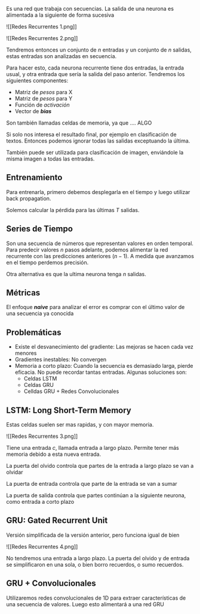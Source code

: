Es una red que trabaja con secuencias. La salida de una neurona es alimentada a la siguiente de forma sucesiva

![[Redes Recurrentes 1.png]]

![[Redes Recurrentes 2.png]]

Tendremos entonces un conjunto de $n$ entradas y un conjunto de $n$ salidas, estas entradas son analizadas en secuencia.

Para hacer esto, cada neurona recurrente tiene dos entradas, la entrada usual, y otra entrada que sería la salida del paso anterior. Tendremos los siguientes componentes:

- Matriz de *pesos* para X
- Matriz de *pesos* para Y
- Función de *activación*
- Vector de ***bias***

Son también llamadas celdas de memoria, ya que …. ALGO

Si solo nos interesa el resultado final, por ejemplo en clasificación de textos. Entonces podemos ignorar todas las salidas exceptuando la última.

También puede ser utilizada para clasificación de imagen, enviándole la misma imagen a todas las entradas.

## Entrenamiento

Para entrenarla, primero debemos desplegarla en el tiempo y luego utilizar back propagation.

Solemos calcular la pérdida para las últimas $T$ salidas.

## Series de Tiempo

Son una secuencia de números que representan valores en orden temporal. Para predecir valores $n$ pasos adelante, podemos alimentar la red recurrente con las predicciones anteriores ($n-1$). A medida que avanzamos en el tiempo perdemos precisión.

Otra alternativa es que la ultima neurona tenga $n$ salidas.

## Métricas

El enfoque ***naive*** para analizar el error es comprar con el último valor de una secuencia ya conocida

## Problemáticas

- Existe el desvanecimiento del gradiente: Las mejoras se hacen cada vez menores
- Gradientes inestables: No convergen
- Memoria a corto plazo: Cuando la secuencia es demasiado larga, pierde eficacia. No puede recordar tantas entradas. Algunas soluciones son:
	- Celdas LSTM
	- Celdas GRU
	- Celldas GRU + Redes Convolucionales

## LSTM: Long Short-Term Memory

Estas celdas suelen ser mas rapidas, y con mayor memoria.

![[Redes Recurrentes 3.png]]

Tiene una entrada $c$, llamada entrada a largo plazo. Permite tener más memoria debido a esta nueva entrada.

La puerta del olvido controla que partes de la entrada a largo plazo se van a olvidar

La puerta de entrada controla que parte de la entrada se van a sumar

La puerta de salida controla que partes continúan a la siguiente neurona, como entrada a corto plazo

## GRU: Gated Recurrent Unit

Versión simplificada de la versión anterior, pero funciona igual de bien

![[Redes Recurrentes 4.png]]

No tendremos una entrada a largo plazo. La puerta del olvido y de entrada se simplificaron en una sola, o bien borro recuerdos, o sumo recuerdos.

## GRU + Convolucionales

Utilizaremos redes convolucionales de 1D para extraer características de una secuencia de valores. Luego esto alimentará a una red GRU
